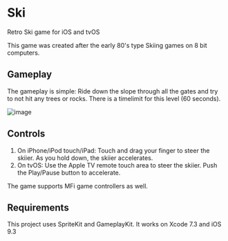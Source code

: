 # Ski
Retro Ski game for iOS and tvOS

This game was created after the early 80's type Skiing games on 8 bit computers. 

## Gameplay

The gameplay is simple: Ride down the slope through all the gates and try to not hit any trees or rocks.
There is a timelimit for this level (60 seconds).

![image](https://thumbs.gfycat.com/MediumImpoliteAegeancat-size_restricted.gif)

## Controls
1. On iPhone/iPod touch/iPad: Touch and drag your finger to steer the skiier. As you hold down, the skiier accelerates. 
2. On tvOS: Use the Apple TV remote touch area to steer the skiier. Push the Play/Pause button to accelerate.

The game supports MFi game controllers as well.

## Requirements
This project uses SpriteKit and GameplayKit. It works on Xcode 7.3 and iOS 9.3
